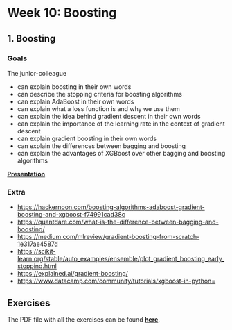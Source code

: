 # Week 10: Boosting

## 1. Boosting
### Goals
The junior-colleague
* can explain boosting in their own words
* can describe the stopping criteria for boosting algorithms
* can explain AdaBoost in their own words
* can explain what a loss function is and why we use them
* can explain the idea behind gradient descent in their own words
* can explain the importance of the learning rate in the context of gradient descent
* can explain gradient boosting in their own words
* can explain the differences between bagging and boosting
* can explain the advantages of XGBoost over other bagging and boosting algorithms


**[Presentation](Week%2010%20-%201%20Boosting.pdf)**

### Extra
- https://hackernoon.com/boosting-algorithms-adaboost-gradient-boosting-and-xgboost-f74991cad38c
- https://quantdare.com/what-is-the-difference-between-bagging-and-boosting/
- https://medium.com/mlreview/gradient-boosting-from-scratch-1e317ae4587d
- https://scikit-learn.org/stable/auto_examples/ensemble/plot_gradient_boosting_early_stopping.html
- https://explained.ai/gradient-boosting/
- https://www.datacamp.com/community/tutorials/xgboost-in-python=

## Exercises
The PDF file with all the exercises can be found **[here](exercises/Week%2010.pdf)**.
